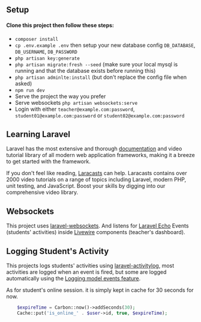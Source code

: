 ## Setup

#### Clone this project then follow these steps:

-   `composer install`
-   `cp .env.example .env` then setup your new database config `DB_DATABASE`, `DB_USERNAME`, `DB_PASSWORD`
-   `php artisan key:generate`
-   `php artisan migrate:fresh --seed` (make sure your local mysql is running and that the database exists before running this)
-   `php artisan adminlte:install` (but don't replace the config file when asked)
-   `npm run dev`
-   Serve the project the way you prefer
-   Serve websockets `php artisan websockets:serve`
-   Login with either `teacher@example.com:password`, `student01@example.com:password` or `student02@example.com:password`

## Learning Laravel

Laravel has the most extensive and thorough [documentation](https://laravel.com/docs) and video tutorial library of all modern web application frameworks, making it a breeze to get started with the framework.

If you don't feel like reading, [Laracasts](https://laracasts.com) can help. Laracasts contains over 2000 video tutorials on a range of topics including Laravel, modern PHP, unit testing, and JavaScript. Boost your skills by digging into our comprehensive video library.

## Websockets

This project uses [laravel-websockets](https://beyondco.de/docs/laravel-websockets/getting-started/introduction). And listens for [Laravel Echo](https://laravel.com/docs/9.x/broadcasting#client-side-installation) Events (students' activities) inside [Livewire](https://laravel-livewire.com/docs/2.x/laravel-echo#listeners) components (teacher's dashboard).


## Logging Student's Activity

This projects logs students' activities using [laravel-activitylog](https://spatie.be/docs/laravel-activitylog/v4/introduction), most activities are logged when an event is fired, but some are logged automatically using the [Logging model events feature](https://spatie.be/docs/laravel-activitylog/v4/advanced-usage/logging-model-events).

As for student's online session. it is simply kept in cache for 30 seconds for now.

```php
    $expireTime = Carbon::now()->addSeconds(30);
    Cache::put('is_online_' . $user->id, true, $expireTime);
```